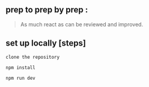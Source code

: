 ## prep to prep by prep :

> As much react as can be reviewed and improved.

## set up locally [steps]

```
clone the repository

npm install

npm run dev

```

